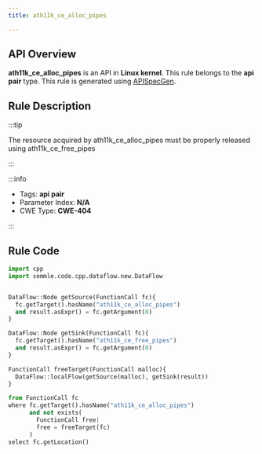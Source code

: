 ```yaml
---
title: ath11k_ce_alloc_pipes

---
```



## API Overview
**ath11k_ce_alloc_pipes** is an API in **Linux kernel**. This rule belongs to the **api pair** type. This rule is generated using [APISpecGen](../../tools/APISpecGen).
## Rule Description

:::tip

The resource acquired by ath11k_ce_alloc_pipes must be properly released using ath11k_ce_free_pipes

:::

:::info

- Tags: **api pair**
- Parameter Index: **N/A**
- CWE Type: **CWE-404**

:::

## Rule Code
```python
import cpp
import semmle.code.cpp.dataflow.new.DataFlow


DataFlow::Node getSource(FunctionCall fc){
  fc.getTarget().hasName("ath11k_ce_alloc_pipes")
  and result.asExpr() = fc.getArgument(0)
}

DataFlow::Node getSink(FunctionCall fc){
  fc.getTarget().hasName("ath11k_ce_free_pipes")
  and result.asExpr() = fc.getArgument(0)
}

FunctionCall freeTarget(FunctionCall malloc){
  DataFlow::localFlow(getSource(malloc), getSink(result))
}

from FunctionCall fc
where fc.getTarget().hasName("ath11k_ce_alloc_pipes")
      and not exists(
        FunctionCall free| 
        free = freeTarget(fc)
      )
select fc.getLocation()

    
```